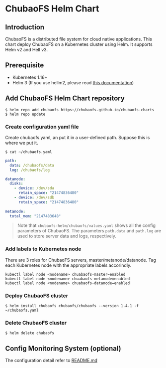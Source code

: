 
# ChubaoFS Helm Chart

## Introduction

ChubaoFS is a distributed file system for cloud native applications. This chart deploy ChubaoFS on a Kubernetes cluster using Helm. It supports Helm v2 and Hell v3.

## Prerequisite 

- Kubernetes 1.16+
- Helm 3 (If you use hellm2, please read [this documentation](https://github.com/chubaofs/chubaofs-helm/blob/master/README.md))

## Add ChubaoFS Helm Chart repository

```
$ helm repo add chubaofs https://chubaofs.github.io/chubaofs-charts
$ helm repo update
```

### Create configuration yaml file

Create chubaofs.yaml, an put it in a user-defined path. Suppose this is where we put it.

```
$ cat ~/chubaofs.yaml
```

``` yaml
path:
  data: /chubaofs/data
  log: /chubaofs/log

datanode:
  disks:
    - device: /dev/sda
      retain_space: "21474836480"
    - device: /dev/sdb
      retain_space: "21474836480"
      
metanode:
  total_mem: "2147483648"
```

> Note that `chubaofs-helm/chubaofs/values.yaml` shows all the config parameters of ChubaoFS.
> The parameters `path.data` and `path.log` are used to store server data and logs, respectively.

### Add labels to Kubernetes node

There are 3 roles for ChubaoFS servers, master/metanode/datanode. Tag each Kubernetes node with the appropriate labels accorindly.

```
kubectl label node <nodename> chuabaofs-master=enabled
kubectl label node <nodename> chuabaofs-metanode=enabled
kubectl label node <nodename> chuabaofs-datanode=enabled
```

### Deploy ChubaoFS cluster
```
$ helm install chubaofs chubaofs/chubaofs --version 1.4.1 -f ~/chubaofs.yaml
```

### Delete ChubaoFS cluster
```
$ helm delete chubaofs
```

## Config Monitoring System (optional)
The configuration detail refer to [README.md](https://github.com/chubaofs/chubaofs-helm) 

